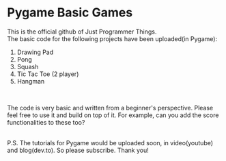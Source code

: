 # Pygame Basic Games

This is the official github of Just Programmer Things.
<br>
The basic code for the following projects have been uploaded(in Pygame):
1. Drawing Pad
2. Pong
3. Squash
4. Tic Tac Toe (2 player)
5. Hangman

<br>

The code is very basic and written from a beginner's perspective. Please feel free to use it and build on top of it. 
For example, can you add the score functionalities to these too?

<br>
P.S. The tutorials for Pygame would be uploaded soon, in video(youtube) and blog(dev.to). So please subscribe. Thank you!
